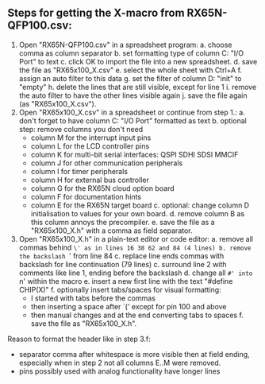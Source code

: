 Steps for getting the X-macro from RX65N-QFP100.csv:
---
1. Open "RX65N-QFP100.csv" in a spreadsheet program:
   a. choose comma as column separator
   b. set formatting type of column C: "I/O Port" to text
   c. click OK to import the file into a new spreadsheet.
   d. save the file as "RX65x100_X.csv"
   e. select the whole sheet with Ctrl+A
   f. assign an auto filter to this data
   g. set the filter of column D: "init" to "empty"
   h. delete the lines that are still visible, except for line 1
   i. remove the auto filter to have the other lines visible again
   j. save the file again (as "RX65x100_X.csv").
2. Open "RX65x100_X.csv" in a spreadsheet or continue from step 1.: 
   a. don't forget to have column C: "I/O Port" formatted as text
   b. optional step: remove columns you don't need
      - column M for the interrupt input pins
      - column L for the LCD controller pins
      - column K for multi-bit serial interfaces: QSPI SDHI SDSI MMCIF
	  - column J for other communication peripherals
	  - column I for timer peripherals
	  - column H for external bus controller
	  - column G for the RX65N cloud option board
	  - column F for documentation hints
	  - column E for the RX65N target board
   c. optional: change column D initialisation to values for your own board.
   d. remove column B as this column annoys the precompiler.
   e. save the file as a "RX65x100_X.h" with a comma as field separator.
3. Open "RX65x100_X.h" in a plain-text editor or code editor:
   a. remove all commas behind `\' as in lines 16 38 62 and 84 (4 lines)
   b. remove the backslash `\' from line 84
   c. replace line ends commas with backslash for line continuation (79 lines)
   c. surround line 2 with comments like line 1, ending before the backslash
   d. change all `#' into `n' within the macro
   e. insert a new first line with the text "#define CHIP(X)\"
   f. optionally insert tabs/spaces for visual formatting:
      - I started with tabs before the commas
      - then inserting a space after `(' except for pin 100 and above
      - then manual changes and at the end converting tabs to spaces
   f. save the file as "RX65x100_X.h".

Reason to format the header like in step 3.f:
- separator comma after whitespace is more visible then at field ending,
  especially when in step 2 not all columns E..M were removed.
- pins possibly used with analog functionality have longer lines
